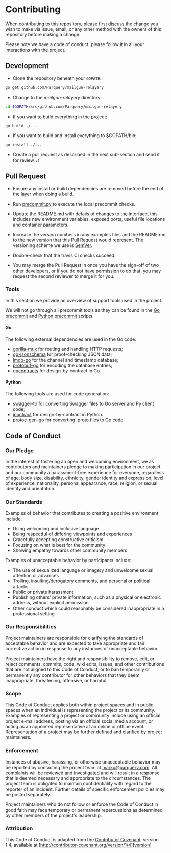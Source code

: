 # Contributing

When contributing to this repository, please first discuss the change you wish to make via issue,
email, or any other method with the owners of this repository before making a change. 

Please note we have a code of conduct, please follow it in all your interactions with the project.

## Development

* Clone the repository beneath your `GOPATH`:

```bash
go get github.com/Parquery/mailgun-relayery
```

* Change to the _mailgun-relayery_ directory:

```bash
cd $GOPATH/src/github.com/Parquery/mailgun-relayery
```

* If you want to build everything in the project:

```bash
go build ./...
```

* If you want to build and install everything to $GOPATH/bin:

```bash
go install ./...
```

* Create a pull request as described in the next sub-section and send it for review `:)`


## Pull Request

* Ensure any install or build dependencies are removed before the end of the layer when doing a 
   build.
   
* Run [precommit.py](https://github.com/Parquery/mailgun-relayery/precommit.py) to execute the local precommit checks.
* Update the README.md with details of changes to the interface, this includes new environment 
   variables, exposed ports, useful file locations and container parameters.
* Increase the version numbers in any examples files and the README.md to the new version that this
   Pull Request would represent. The versioning scheme we use is [SemVer](http://semver.org/).
* Double-check that the travis CI checks succeed.
* You may merge the Pull Request in once you have the sign-off of two other developers, or if you 
   do not have permission to do that, you may request the second reviewer to merge it for you.

### Tools
In this section we provide an overview of support tools used in the project. 

We will not go through all precommit tools as they can be found in the 
[Go precommit](https://github.com/Parquery/mailgun-relayery/precommit.py) and
[Python precommit](https://github.com/Parquery/mailgun-relayery/tests/precommit.py) scripts.

#### Go
The following external dependencies are used in the Go code:

- [gorilla-mux]("https://github.com/gorilla/mux") for routing and handling HTTP requests;
- [go-jsonschema]("https://github.com/xeipuuv/gojsonschema") for proof-checking JSON data;
- [lmdb-go]("https://github.com/bmatsuo/lmdb-go") for the channel and timestamp database;
- [protobuf-go]("https://github.com/golang/protobuf") for encoding the database entries;
- [gocontracts]("https://github.com/Parquery/gocontracts") for design-by-contract in Go.

#### Python
The following tools are used for code generation:
- [swagger-to]("https://github.com/Parquery/swagger-to") for converting Swagger files to Go server and Py client code;
- [icontract]("https://github.com/Parquery/icontract") for design-by-contract in Python.
- [protoc-gen-go]("https://github.com/golang/protobuf/tree/master/protoc-gen-go") for converting .proto files to Go 
code.

## Code of Conduct

### Our Pledge

In the interest of fostering an open and welcoming environment, we as
contributors and maintainers pledge to making participation in our project and
our community a harassment-free experience for everyone, regardless of age, body
size, disability, ethnicity, gender identity and expression, level of experience,
nationality, personal appearance, race, religion, or sexual identity and
orientation.

### Our Standards

Examples of behavior that contributes to creating a positive environment
include:

* Using welcoming and inclusive language
* Being respectful of differing viewpoints and experiences
* Gracefully accepting constructive criticism
* Focusing on what is best for the community
* Showing empathy towards other community members

Examples of unacceptable behavior by participants include:

* The use of sexualized language or imagery and unwelcome sexual attention or
advances
* Trolling, insulting/derogatory comments, and personal or political attacks
* Public or private harassment
* Publishing others' private information, such as a physical or electronic
  address, without explicit permission
* Other conduct which could reasonably be considered inappropriate in a
  professional setting

### Our Responsibilities

Project maintainers are responsible for clarifying the standards of acceptable
behavior and are expected to take appropriate and fair corrective action in
response to any instances of unacceptable behavior.

Project maintainers have the right and responsibility to remove, edit, or
reject comments, commits, code, wiki edits, issues, and other contributions
that are not aligned to this Code of Conduct, or to ban temporarily or
permanently any contributor for other behaviors that they deem inappropriate,
threatening, offensive, or harmful.

### Scope

This Code of Conduct applies both within project spaces and in public spaces
when an individual is representing the project or its community. Examples of
representing a project or community include using an official project e-mail
address, posting via an official social media account, or acting as an appointed
representative at an online or offline event. Representation of a project may be
further defined and clarified by project maintainers.

### Enforcement

Instances of abusive, harassing, or otherwise unacceptable behavior may be
reported by contacting the project team at marko@parquery.com. All
complaints will be reviewed and investigated and will result in a response that
is deemed necessary and appropriate to the circumstances. The project team is
obligated to maintain confidentiality with regard to the reporter of an incident.
Further details of specific enforcement policies may be posted separately.

Project maintainers who do not follow or enforce the Code of Conduct in good
faith may face temporary or permanent repercussions as determined by other
members of the project's leadership.

### Attribution

This Code of Conduct is adapted from the [Contributor Covenant][homepage], version 1.4,
available at [http://contributor-covenant.org/version/1/4][version]

[homepage]: http://contributor-covenant.org
[version]: http://contributor-covenant.org/version/1/4/